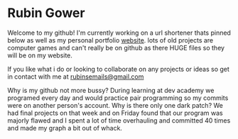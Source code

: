 # Rubin Gower
Welcome to my github! I'm currently working on a url shortener thats pinned below as well as my personal portfolio [website](http://rubin.net.nz). lots of old projects are computer games and can't really be on github as there HUGE files so they will be on my website. 


If you like what i do or looking to collaborate on any projects or ideas so get in contact with me at rubinsemails@gmail.com

Why is my github not more bussy? 
During learning at dev academy we programed every day and would practice pair programming so my commits were on another person's account.
Why is there only one dark patch? 
We had final projects on that week and on Friday found that our program was majorly flawed and I spent a lot of time overhauling and committed 40 times and made my graph a bit out of whack.

<!--
**rubin-gower/rubin-gower** is a ✨ _special_ ✨ repository because its `README.md` (this file) appears on your GitHub profile.
**If you would like to do this to your profile create a repo with the same name as your username. allso make sure it has a read me.

-->

